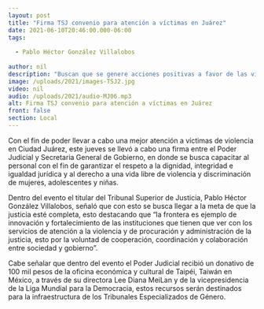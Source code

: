 ```yaml
---
layout: post
title: "Firma TSJ convenio para atención a víctimas en Juárez"
date: 2021-06-10T20:46:00.000-06:00
tags:
  
  - Pablo Héctor González Villalobos
  
author: nil
description: "Buscan que se genere acciones positivas a favor de las víctimas de violencia en la frontera."
image: /uploads/2021/images-TSJ2.jpg
video: nil
audio: /uploads/2021/audio-MJ06.mp3
alt: Firma TSJ convenio para atención a víctimas en Juárez
front: false
section: Local
---
```


Con el fin de poder llevar a cabo una mejor atención a víctimas de violencia en Ciudad Juárez, este jueves se llevó a cabo una firma entre el Poder Judicial y Secretaria General de Gobierno, en donde se busca capacitar al personal con el fin de garantizar el respeto a la dignidad, integridad e igualdad jurídica y al derecho a una vida libre de violencia y discriminación de mujeres, adolescentes y niñas.

Dentro del evento el titular del Tribunal Superior de Justicia, Pablo Héctor González Villalobos, señaló que con esto se busca llegar a la meta de que la justicia esté completa, esto destacando que “la frontera es ejemplo de innovación y fortalecimiento de las instituciones que tienen que ver con los servicios de atención a la violencia y de procuración y administración de la justicia, esto por la voluntad de cooperación, coordinación y colaboración entre sociedad y gobierno”. 

Cabe señalar que dentro del evento el Poder Judicial recibió un donativo de 100 mil pesos de la oficina económica y cultural de Taipéi, Taiwán en México, a través de su directora Lee Diana MeiLan y de la vicepresidencia de la Liga Mundial para la Democracia, estos recursos serán destinados para la infraestructura de los Tribunales Especializados de Género.
